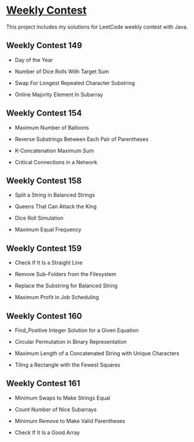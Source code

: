 # [Weekly Contest](https://leetcode.com/contest/)
This project includes my solutions for LeetCode weekly contest with Java.

## Weekly Contest 149
- Day of the Year

- Number of Dice Rolls With Target Sum

- Swap For Longest Repeated Character Substring

- Online Majority Element In Subarray

## Weekly Contest 154
- Maximum Number of Balloons

- Reverse Substrings Between Each Pair of Parentheses

- K-Concatenation Maximum Sum

- Critical Connections in a Network

## Weekly Contest 158
- Split a String in Balanced Strings

- Queens That Can Attack the King

- Dice Roll Simulation

- Maximum Equal Frequency

## Weekly Contest 159
- Check If It Is a Straight Line

- Remove Sub-Folders from the Filesystem

- Replace the Substring for Balanced String

- Maximum Profit in Job Scheduling 

## Weekly Contest 160
- Find_Positive Integer Solution for a Given Equation

- Circular Permutation in Binary Representation

- Maximum Length of a Concatenated String with Unique Characters

- Tiling a Rectangle with the Fewest Squares

## Weekly Contest 161

- Minimum Swaps to Make Strings Equal

- Count Number of Nice Subarrays

- Minimum Remove to Make Valid Parentheses

- Check If It Is a Good Array
